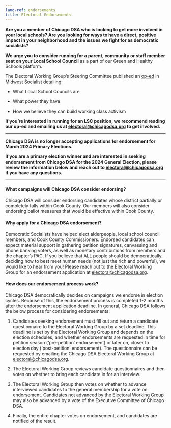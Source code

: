```yaml
---
lang-ref: endorsements
title: Electoral Endorsements
---
```


**Are you a member of Chicago DSA who is looking to get more involved in your local schools? Are you looking for ways to have a direct, positive impact in your neighborhood and the issues we fight for as democratic socialists?**

**We urge you to consider running for a parent, community or staff member seat on your Local School Council** as a part of our Green and Healthy Schools platform.

The Electoral Working Group’s Steering Committee published an [op-ed](https://midwestsocialist.com/2023/09/08/local-school-councils-and-the-september-gcm) in Midwest Socialist detailing:

- What Local School Councils are

- What power they have

- How we believe they can build working class activism


**If you’re interested in running for an LSC position, we recommend reading our op-ed and emailing us at <electoral@chicagodsa.org> to get involved.**

---

**Chicago DSA is no longer accepting applications for endorsement for March 2024 Primary Elections.** 

**If you are a primary election winner and are interested in seeking endorsement from Chicago DSA for the 2024 General Election, please review the information below and reach out to <electoral@chicagodsa.org> if you have any questions.**

---
#### What campaigns will Chicago DSA consider endorsing? 
Chicago DSA will consider endorsing candidates whose district partially or completely falls within Cook County.  Our members will also consider endorsing ballot measures that would be effective within Cook County.

#### Why apply for a Chicago DSA endorsement?
Democratic Socialists have helped elect alderpeople, local school council members, and Cook County Commissioners. Endorsed candidates can expect material support in gathering petition signatures, canvassing and phone banking voters, as well as monetary contributions from members and the chapter’s PAC.  If you believe that ALL people should be democratically deciding how to best meet human needs (not just the rich and powerful), we would like to hear from you!  Please reach out to the Electoral Working Group for an endorsement application at <electoral@chicagodsa.org>.

#### How does our endorsement process work?
Chicago DSA democratically decides on campaigns we endorse in election cycles. Because of this, the endorsement process is completed 1-2 months after the endorsement application deadline.  In general, Chicago DSA follows the below process for considering endorsements:

1. Candidates seeking endorsement must fill out and return a candidate questionnaire to the Electoral Working Group by a set deadline. This deadline is set by the Electoral Working Group and depends on the election schedules, and whether endorsements are requested in time for petition season (‘pre-petition’ endorsement) or later on, closer to election day (‘post-petition’ endorsement). The questionnaire can be requested by emailing the Chicago DSA Electoral Working Group at <electoral@chicagodsa.org>.

2. The Electoral Working Group reviews candidate questionnaires and then votes on whether to bring each candidate in for an interview. 

3. The Electoral Working Group then votes on whether to advance interviewed candidates to the general membership for a vote on endorsement. Candidates not advanced by the Electoral Working Group may also be advanced by a vote of the Executive Committee of Chicago DSA.

4. Finally, the entire chapter votes on endorsement, and candidates are notified of the result.

